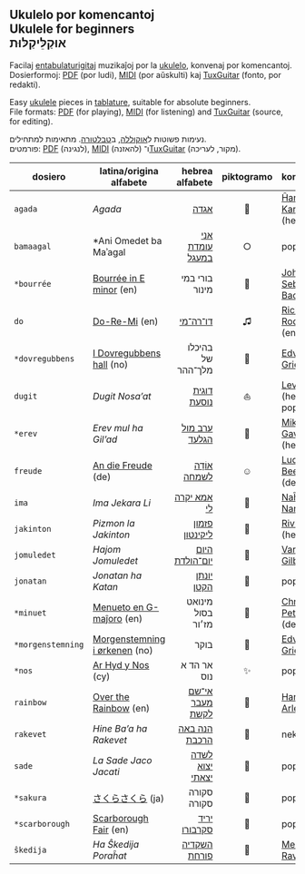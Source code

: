 ## Ukulelo por komencantoj<br />Ukulele for beginners<br />אוּקַלֵּיקַלּוּת

Facilaj [entabulaturigitaj](https://eo.wikipedia.org/wiki/Tabulaturo) muzikaĵoj por la [ukulelo](https://eo.wikipedia.org/wiki/Ukulelo), konvenaj por komencantoj.  
Dosierformoj: [PDF](https://eo.wikipedia.org/wiki/Portebla_dokumentformo) (por ludi), [MIDI](https://eo.wikipedia.org/wiki/MIDI) (por aŭskulti) kaj [TuxGuitar](https://en.wikipedia.org/wiki/TuxGuitar) (fonto, por redakti).

Easy [ukulele](https://en.wikipedia.org/wiki/Ukulele) pieces in [tablature](https://en.wikipedia.org/wiki/Tablature), suitable for absolute beginners.  
File formats: [PDF](https://en.wikipedia.org/wiki/Portable_Document_Format) (for playing), [MIDI](https://en.wikipedia.org/wiki/Musical_Instrument_Digital_Interface) (for listening) and [TuxGuitar](https://en.wikipedia.org/wiki/TuxGuitar) (source, for editing).

נעימות פשוטות ל[אוקוללה](https://he.wikipedia.org/wiki/%D7%99%D7%95%D7%A7%D7%95%D7%9C%D7%99%D7%9C%D7%99), ב[טבלטורה](https://he.wikipedia.org/wiki/%D7%98%D7%91%D7%9C%D7%98%D7%95%D7%A8%D7%94_%D7%9C%D7%9B%D7%9C%D7%99%D7%9D_%D7%A9%D7%95%D7%A0%D7%99%D7%9D). מתאימות למתחילים.  
פורמטים: [PDF](https://he.wikipedia.org/wiki/Portable_Document_Format) (לנגינה), [MIDI](https://he.wikipedia.org/wiki/MIDI) (להאזנה) ו־[TuxGuitar](https://en.wikipedia.org/wiki/TuxGuitar) (מקור, לעריכה).



dosiero          | latina/origina alfabete            | hebrea alfabete      | piktogramo | komposisto
----------       | ----------------------             | -------------------: | :--------: | --------------------
`agada`          | *Agada*                            | [אגדה][c]            | 🌴          | [Ĥanina Karĉevski][d] (he)
`bamaagal`       | *Ani Omedet ba Maʾagal             | [אני עומדת במעגל][C] | ○          | popola
`*bourrée`       | [Bourrée in E minor][t] (en)       | בורי במי מינור       | 💃          | [Johann Sebastian Bach][A] (de)
`do`             | [Do-Re-Mi][ĥ] (en)                 | [דו־רה־מי][i]        | ♫          | [Richard Rodgers][j] (en)
`*dovregubbens`  | [I Dovregubbens hall][ŝ] (no)      | בהיכלו של מלך־ההר    | 👑          | [Edvard Grieg][s] (no)
`dugit`          | *Dugit Nosa’at*                    | [דוגית נוסעת][5]     | ⛵          | [Lev Ŝvarc][h] (he) / popola
`*erev`          | *Erev mul ha Gil’ad*               | [ערב מול הגלעד][l]   | 🐑          | [Miki Gavrielov][m] (he)
`freude`         | [An die Freude][3] (de)            | [אוֹדָה לשמחה][6]      | ☺          | [Ludwig van Beethoven][8] (de)
`ima`            | *Ima Jekara Li*                    | [אמא יקרה לי][ĵ]     | 👭          | [Naĥum Nardi][k] (he)
`jakinton`       | *Pizmon la Jakinton*               | [פזמון ליקינטון][e]  | 🌛          | [Rivka Gvili][f] (he)
`jomuledet`      | *Hajom Jomuledet*                  | [היום יום־הולדת][g]  | 🎈          | [Varda Gilboa][ĝ] (he)
`jonatan`        | *Jonatan ha Katan*                 | [יונתן הקטן][4]      | 🌳          | popola
`*minuet`        | [Menueto en G-maĵoro][p] (en)      | מינואט בסול מז׳ור    | 💃          | [Christian Petzold][q] (de)
`*morgenstemning`| [Morgenstemning i ørkenen][r] (no) | בוקר                 | 🌅          | [Edvard Grieg][s] (no)
`*nos`           | [Ar Hyd y Nos][C] (cy)             | אר הד א נוס          | ✨          | popola
`rainbow`        | [Over the Rainbow][2] (en)         | [אי־שם מעבר לקשת][7] | 🌈          | [Harold Arlen][1] (en)
`rakevet`        | *Hine Ba’a ha Rakevet*             | [הנה באה הרכבת][9]   | 🚂          | nekonata
`sade`           | *La Sade Jaco Jacati*              | [לשדה יצוא יצאתי][ĉ] | 🐎          | popola
`*sakura`        | [さくらさくら][B] (ja)             | סקורה סקורה          | 🌸          | popola
`*scarborough`   | [Scarborough Fair][n] (en)         | [יריד סקרבורו][o]    | 🌿          | popola
`ŝkedija`        | *Ha Ŝkedija Poraĥat*               | [השקדיה פורחת][a]    | 🌸          | [Menaŝe Ravina][b] (he)

[1]: https://en.wikipedia.org/wiki/Harold_Arlen
[2]: https://en.wikipedia.org/wiki/Over_the_Rainbow
[3]: https://de.wikipedia.org/wiki/An_die_Freude
[4]: http://www.zemereshet.co.il/song.asp?id=2605
[5]: http://www.zemereshet.co.il/song.asp?id=1595
[6]: https://he.wikipedia.org/wiki/%D7%94%D7%90%D7%95%D7%93%D7%94_%D7%9C%D7%A9%D7%9E%D7%97%D7%94
[7]: https://he.wikipedia.org/wiki/Over_the_Rainbow
[8]: https://de.wikipedia.org/wiki/Ludwig_van_Beethoven
[9]: http://www.zemereshet.co.il/song.asp?id=1703
[a]: http://www.zemereshet.co.il/song.asp?id=244
[b]: https://he.wikipedia.org/wiki/%D7%9E%D7%A0%D7%A9%D7%94_%D7%A8%D7%91%D7%99%D7%A0%D7%90
[c]: http://www.zemereshet.co.il/song.asp?id=1
[ĉ]: http://www.zemereshet.co.il/song.asp?id=1770
[d]: https://he.wikipedia.org/wiki/%D7%97%D7%A0%D7%99%D7%A0%D7%90_%D7%A7%D7%A8%D7%A6%27%D7%91%D7%A1%D7%A7%D7%99
[e]: https://he.wikipedia.org/wiki/%D7%A8%D7%91%D7%A7%D7%94_%D7%92%D7%95%D7%99%D7%9C%D7%99
[f]: http://www.zemereshet.co.il/song.asp?id=555
[g]: http://www.zemereshet.co.il/song.asp?id=4501
[ĝ]: http://www.zemereshet.co.il/artist.asp?id=2780
[h]: http://www.zemereshet.co.il/artist.asp?id=1086
[ĥ]: https://en.wikipedia.org/wiki/Do-Re-Mi
[i]: https://he.wikipedia.org/wiki/%D7%93%D7%95-%D7%A8%D7%94-%D7%9E%D7%99_(%D7%A9%D7%99%D7%A8)
[j]: https://en.wikipedia.org/wiki/Richard_Rodgers
[ĵ]: http://www.zemereshet.co.il/song.asp?id=920
[k]: https://he.wikipedia.org/wiki/%D7%A0%D7%97%D7%95%D7%9D_%D7%A0%D7%A8%D7%93%D7%99
[l]: https://he.wikipedia.org/wiki/%D7%A2%D7%A8%D7%91_%D7%9E%D7%95%D7%9C_%D7%94%D7%92%D7%9C%D7%A2%D7%93
[m]: https://he.wikipedia.org/wiki/%D7%9E%D7%99%D7%A7%D7%99_%D7%92%D7%91%D7%A8%D7%99%D7%90%D7%9C%D7%95%D7%91
[n]: https://en.wikipedia.org/wiki/Scarborough_Fair_(ballad)
[o]: https://he.wikipedia.org/wiki/%D7%99%D7%A8%D7%99%D7%93_%D7%A1%D7%A7%D7%A8%D7%91%D7%95%D7%A8%D7%95_(%D7%91%D7%9C%D7%93%D7%94)
[p]: https://en.wikipedia.org/wiki/Minuet_in_G_major
[q]: https://en.wikipedia.org/wiki/Christian_Petzold_(composer)
[r]: https://no.wikipedia.org/wiki/Morgenstemning_i_%C3%B8rkenen
[s]: https://no.wikipedia.org/wiki/Edvard_Grieg
[ŝ]: https://no.wikipedia.org/wiki/I_Dovregubbens_hall
[t]: https://en.wikipedia.org/wiki/Bourr%C3%A9e_in_E_minor
[A]: https://de.wikipedia.org/wiki/Johann_Sebastian_Bach
[B]: https://ja.wikipedia.org/wiki/%E3%81%95%E3%81%8F%E3%82%89%E3%81%95%E3%81%8F%E3%82%89
[C]: http://www.zemereshet.co.il/song.asp?id=976
